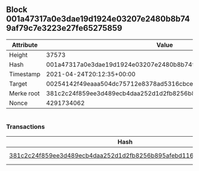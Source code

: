 ## Block 001a47317a0e3dae19d1924e03207e2480b8b749af79c7e3223e27fe65275859

Attribute | Value
--- | ---
Height | 37573
Hash | 001a47317a0e3dae19d1924e03207e2480b8b749af79c7e3223e27fe65275859
Timestamp | 2021-04-24T20:12:35+00:00
Target | 00254142f49eaaa504dc75712e8378ad5316cbcead634704b3734b6271167cc4
Merke root | 381c2c24f859ee3d489ecb4daa252d1d2fb8256b895afebd11674fa2d7640569
Nonce | 4291734062

```

```

### Transactions

Hash | Amount
--- | ---
[381c2c24f859ee3d489ecb4daa252d1d2fb8256b895afebd11674fa2d7640569](381c2c24f859ee3d489ecb4daa252d1d2fb8256b895afebd11674fa2d7640569.md) | 10.00000000 SKEPTI 

